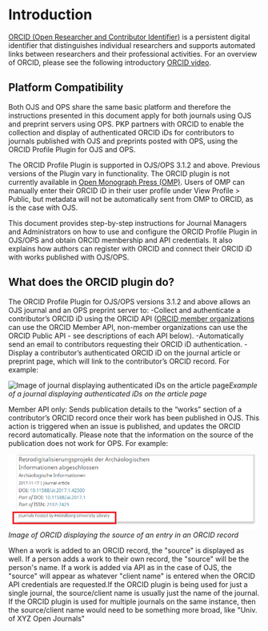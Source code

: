 # Introduction
[ORCID (Open Researcher and Contributor Identifier)](https://orcid.org/) is a persistent digital identifier that distinguishes individual researchers and supports automated links between researchers and their professional activities. For an overview of ORCID, please see the following introductory [ORCID video](https://vimeo.com/97150912). 

## Platform Compatibility

Both OJS and OPS share the same basic platform and therefore the instructions presented in this document apply for both journals using OJS and preprint servers using OPS. PKP partners with ORCID to enable the collection and display of authenticated ORCID iDs for contributors to journals published with OJS and preprints posted with OPS, using the ORCID Profile Plugin for OJS and OPS.

The ORCID Profile Plugin is supported in OJS/OPS 3.1.2 and above. Previous versions of the Plugin vary in functionality. The ORCID plugin is not currently available in [Open Monograph Press (OMP)](https://pkp.sfu.ca/omp/). Users of OMP can manually enter their ORCID iD in their user profile under View Profile > Public, but metadata will not be automatically sent from OMP to ORCID, as is the case with OJS. 

This document provides step-by-step instructions for Journal Managers and Administrators on how to use and configure the ORCID Profile Plugin in OJS/OPS and obtain ORCID membership and API credentials. It also explains how authors can register with ORCID and connect their ORCID iD with works published with OJS/OPS.


## What does the ORCID plugin do?

The ORCID Profile Plugin for OJS/OPS versions 3.1.2 and above allows an OJS journal and an OPS preprint server to:
-Collect and authenticate a contributor’s ORCID iD using the ORCID API ([ORCID member organizations](https://orcid.org/members) can use the ORCID Member API, non-member organizations can use the ORCID Public API - see descriptions of each API below).
-Automatically send an email to contributors requesting their ORCID iD authentication.
-Display a contributor’s authenticated ORCID iD on the journal article or preprint page, which will link to the contributor’s ORCID record. For example:

![Image of journal displaying authenticated iDs on the article page](./assets/orcid-id-example.png)*Example of a journal displaying authenticated iDs on the article page*

Member API only: Sends publication details to  the “works” section of a contributor’s ORCID record once their work has been published in OJS. This action is triggered when an issue is published, and updates the ORCID record automatically. Please note that the information on the source of the publication does not work for OPS. For example: 

![Image of ORCID displaying the source of an entry in an ORCID record](./assets/orcid-publication-source.png)*Image of ORCID displaying the source of an entry in an ORCID record*

When a work is added to an ORCID record, the "source" is displayed as well. If a person adds a work to their own record, the "source" will be the person's name. If a work is added via API as in the case of OJS, the "source" will appear as whatever "client name" is entered when the ORCID API credentials are requested.If the ORCID plugin is being used for just a single journal, the source/client name is usually just the name of the journal. If the ORCID plugin is used for multiple journals on the same instance, then the source/client name would need to be something more broad, like "Univ. of XYZ Open Journals"
